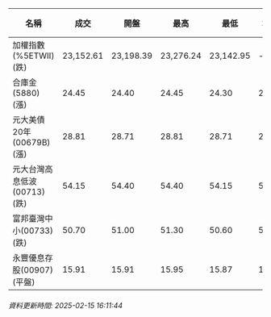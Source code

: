 | 名稱 | 成交 | 開盤 | 最高 | 最低 | 均價 | 成交金額(億) | 昨收 | 漲跌幅 | 漲跌 | 總量 | 昨量 | 振幅 |
| -------- | -------- | -------- | -------- |-------- | -------- | -------- |-------- |-------- |-------- | -------- | -------- |-------- |
|加權指數(%5ETWII) (跌)|23,152.61|23,198.39|23,276.24|23,142.95|-|3,991.68|23,399.41|1.05%|246.80|7,492,822|0|0.57%|
|合庫金(5880) (漲)|24.45|24.40|24.45|24.30|24.37|1.81|24.40|0.20%|0.05|7,417|7,419|0.61%|
|元大美債20年(00679B) (漲)|28.81|28.71|28.81|28.71|28.77|14.16|28.45|1.27%|0.36|49,221|58,860|0.35%|
|元大台灣高息低波(00713) (跌)|54.15|54.40|54.40|54.15|54.22|5.17|54.30|0.28%|0.15|9,528|8,528|0.46%|
|富邦臺灣中小(00733) (跌)|50.70|51.00|51.30|50.60|50.92|0.834|50.95|0.49%|0.25|1,637|1,347|1.37%|
|永豐優息存股(00907) (平盤)|15.91|15.91|15.95|15.87|15.92|0.522|15.91|0.00%|0.00|3,279|2,720|0.50%|
###### 資料更新時間: 2025-02-15 16:11:44